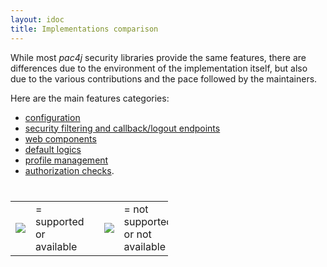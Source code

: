 ```yaml
---
layout: idoc
title: Implementations comparison
---
```


While most *pac4j* security libraries provide the same features, there are differences due to the environment of the implementation itself, but also due to the various contributions and the pace followed by the maintainers.

Here are the main features categories:

- [configuration](./config.html)
- [security filtering and callback/logout endpoints](./filters.html)
- [web components](./webcomponents.html)
- [default logics](./logics.html)
- [profile management](./profile.html)
- [authorization checks](./authorization.html).

<style>
  table {
    margin-top: 40px;
    width: 50%
  }
  table, tr, td, img {
    border: 0
  }
</style>
  
<table>
    <tr>
        <td><img src="/img/green_check.png" /></td>
        <td>= supported or available</td>
        <td></td>
        <td><img src="/img/red_cross.png" /></td>
        <td>= not supported or not available</td>
    </tr>
</table>
